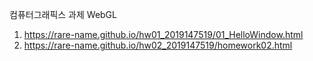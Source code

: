 컴퓨터그래픽스 과제 WebGL
1. https://rare-name.github.io/hw01_2019147519/01_HelloWindow.html
2. https://rare-name.github.io/hw02_2019147519/homework02.html

